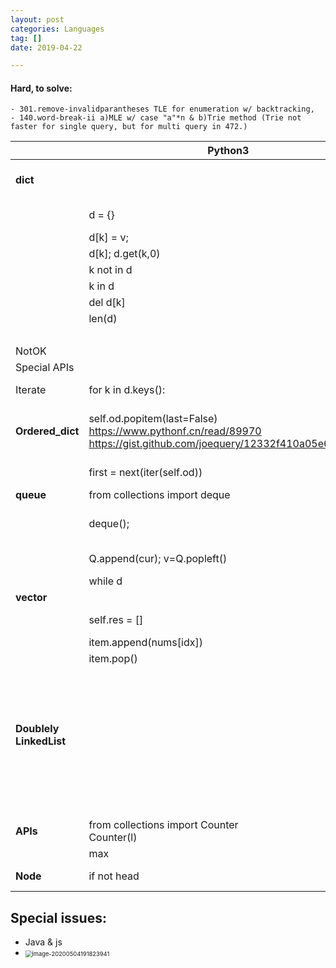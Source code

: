 ```yaml
---
layout: post
categories: Languages
tag: []
date: 2019-04-22

---
```


#### Hard, to solve: 
    - 301.remove-invalidparantheses TLE for enumeration w/ backtracking, 
    - 140.word-break-ii a)MLE w/ case "a"*n & b)Trie method (Trie not faster for single query, but for multi query in 472.)

|                         | Python3                                                      | Cpp                                                          | JS                                                           | Java                                                         |
| ----------------------- | ------------------------------------------------------------ | ------------------------------------------------------------ | ------------------------------------------------------------ | ------------------------------------------------------------ |
| **dict**                |                                                              | include <unordered_map>, //Similar to defaultdict() in python3 |                                                              |                                                              |
|                         | d = {}                                                       | unordered_map<Node*> d;                                      | d = {}; new Map();                                           | Map<Node, Node> visited = new HashMap();                     |
|                         | d[k] = v;                                                    | d[k] = v;                                                    | d[k]=v; map.**set**(0,1)                                     | visited.**put**(k, v)                                        |
|                         | d[k]; d.get(k,0)                                             | d[k];                                                        | d[k]; map.get(k)                                             | visited.get(cur_O)                                           |
|                         | k not in d                                                   | (d.find(k)==d.end())                                         | !(nbr_O.val in visited)                                      | !visited.containsKey(nbr_O)                                  |
|                         | k in d                                                       | (d.find(k)!=d.end())                                         | nbr_O.val in visited; (map.**has**(sum-k))                   | visited.**containsKey**(nbr_O)                               |
|                         | del d[k]                                                     | d.**erase**(key)                                             | this.d.**delete**(key);                                      | this.d.**remove**(key);                                      |
|                         | len(d)                                                       | size()                                                       | d.**size**                                                   | d.size()                                                     |
|                         |                                                              | d.empty()  //true; false                                     |                                                              |                                                              |
| NotOK                   |                                                              |                                                              | {k:v} in Initialization                                      |                                                              |
| Special APIs            |                                                              | reserve(capacity)                                            |                                                              |                                                              |
| Iterate                 | for k in d.keys():                                           | for (auto k: d)                                              | for (var key in dict){}                                      | for(char c:  ransomNote.toCharArray()) {                     |
| **Ordered_dict**        | self.od.popitem(last=False)<br />https://www.pythonf.cn/read/89970<br />https://gist.github.com/joequery/12332f410a05e6c7c949 |                                                              | d = new Map(); APIs↑↑ //ref: https://stackoverflow.com/questions/2798893/ordered-hash-in-javascript | LinkedHashMap<Integer, Integer> d;<br />this.d = new LinkedHashMap<>(); |
|                         | first = next(iter(self.od))                                  |                                                              |                                                              | Integer first = this.d.keySet().iterator().next();           |
| **queue**               | from collections import deque                                | include  <deque>                                             |                                                              |                                                              |
|                         | deque();                                                     | deque<Node*>                                                 | let Q = [];                                                  | Queue<Node> Q = new LinkedList(); //LinkedList<Node> Q = new LinkedList<Node>(); |
|                         | Q.append(cur); v=Q.popleft()                                 | Q.push_back(cur); v=Q.front(),Q.pop_front()                  | Q.push(cur); v=Q.shift()                                     | Q.add(nbr_O);//Q.push(nbr_O); Q.poll();                      |
|                         | while d                                                      | while (!Q.empty())                                           | while (Q.length != 0)                                        | while (!Q.isEmpty())                                         |
| **vector**              |                                                              | include <vector>                                             |                                                              |                                                              |
|                         | self.res = []                                                | vector<vector<int>> result;                                  | res = [];                                                    | List<List<Integer>> res = new ArrayList<List<Integer>>();    |
|                         | item.append(nums[idx])                                       | item.push_back(nums[idx]);                                   | item.push(nums[idx]);                                        | item.add(nums[idx]);                                         |
|                         | item.pop()                                                   | item.pop_back();                                             | item.pop();                                                  | item.remove(item.size()-1);                                  |
|                         |                                                              |                                                              | l.length; // 注意！跟dict不同，這邊是 length                 |                                                              |
|                         |                                                              | for                                                          | for (***let*** i=0; i<l.length; i++)                         |                                                              |
| **Doublely LinkedList** |                                                              | **std::list**<br />**List** stores elements at non contiguous memory location i.e. it internally uses a doubly linked list i.e. |                                                              |                                                              |
|                         |                                                              | back(); front();                                             |                                                              |                                                              |
|                         |                                                              | pop_back(); pop_front();                                     |                                                              |                                                              |
|                         |                                                              | db_ll.erase(d[key])                                          |                                                              |                                                              |
| **APIs**                | from collections import Counter<br />Counter(l)              |                                                              | _.countBy(l)                                                 |                                                              |
|                         | max                                                          |                                                              | Math.max                                                     |                                                              |
| **Node**                | if not head                                                  | if (!head); if (nullputr == head)                            | if (head == null)                                            | if (head == null)                                            |



## Special issues:

- Java & js
- <img src="https://tva1.sinaimg.cn/large/007S8ZIlgy1gegmwb46qaj312a0u0qb1.jpg" alt="image-20200504191823941" style="zoom:67%;" />